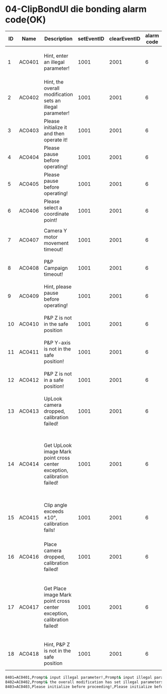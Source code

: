 # 04-ClipBondUl die bonding alarm code(OK)

| ID   | Name   | Description                       | setEventID | clearEventID | alarm code | Text                 |
| ---- | ------ | --------------------------------- | ---------- | ------------ | ---------- | -------------------- |
| 1    | AC0401 | Hint, enter an illegal parameter! | 1001 | 2001 | 6 | 提示，输入非法参数！     |
| 2    | AC0402 | Hint, the overall modification sets an illegal parameter! | 1001 | 2001 | 6 | 提示，整体修改设定了非法参数！ |
| 3    | AC0403 | Please initialize it and then operate it! | 1001 | 2001 | 6 | 请初始化后在操作！       |
| 4    | AC0404 | Please pause before operating!    | 1001 | 2001 | 6 | 请停止后在操作！         |
| 5 | AC0405 | Please pause before operating! | 1001 | 2001 | 6 | 请暂停后在操作！ |
| 6    | AC0406 | Please select a coordinate point! | 1001 | 2001 | 6 | 请选择坐标点！           |
| 7    | AC0407 | Camera Y motor movement timeout!   | 1001 | 2001 | 6 | 相机Y电机运动超时！       |
| 8    | AC0408 | P&P Campaign timeout!              | 1001 | 2001 | 6 | 绑头运动超时！           |
| 9   | AC0409 | Hint, please pause before operating! | 1001 | 2001 | 6 | 提示，请暂停后在操作！   |
| 10   | AC0410 | P&P Z is not in the safe position  | 1001 | 2001 | 6 | 焊头Z不在安全位！       |
| 11   | AC0411 | P&P Y-axis is not in the safe position! | 1001 | 2001 | 6 | 焊头Y轴不在安全位！     |
| 12   | AC0412 | P&P Z is not in a safe position!   | 1001 | 2001 | 6 | 焊头Z不在安全位！       |
| 13   | AC0413 | UpLook camera dropped, calibration failed! | 1001 | 2001 | 6 | UpLook相机掉线，标定失败！ |
| 14   | AC0414 | Get UpLook image Mark point cross center exception, calibration failed! | 1001 | 2001 | 6 | 获取UpLook图像Mark点十字中心异常，标定失败！ |
| 15   | AC0415 | Clip angle exceeds ±10°, calibration fails! | 1001 | 2001 | 6 | 夹角超出±10°，标定失败！ |
| 16  | AC0416 | Place camera dropped, calibration failed! | 1001 | 2001 | 6 | Place相机掉线，标定失败！ |
| 17  | AC0417 | Get Place image Mark point cross center exception, calibration failed! | 1001 | 2001 | 6 | 获取Place图像Mark点十字中心异常，标定失败！ |
| 18 | AC0418 | Hint, P&P Z is not in the safe position | 1001 | 2001 | 6 | 提示，焊头Z不在安全位 |



```sh
8401=AC0401,Prompt& input illegal parameter!,Prompt& input illegal parameter!,1001,2001,6,
8402=AC0402,Prompt& the overall modification has set illegal parameters!,Prompt& the overall modification has set illegal parameters!,1001,2001,6,
8403=AC0403,Please initialize before proceeding!,Please initialize before proceeding!,1001,2001,6,

```